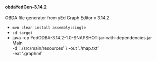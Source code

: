 <h4>obdaYedGen-3.14.2</h5>

 OBDA file generator from yEd Graph Editor v 3.14.2

 - ``` mvn clean install assembly:single ```
 - ``` cd target ```
 - java -cp YedODBA-3.14.2-1.0-SNAPSHOT-jar-with-dependencies.jar Main  \
   -d '../src/main/resources'                                           \ 
   -out './map.txt'                                                     \
   -ext '.graphml'
